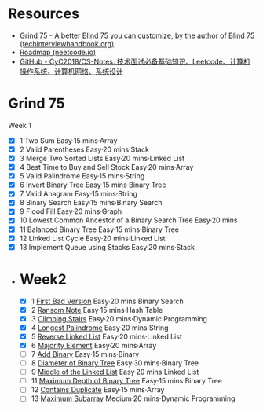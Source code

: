 # Resources
- [Grind 75 - A better Blind 75 you can customize, by the author of Blind 75 (techinterviewhandbook.org)](https://www.techinterviewhandbook.org/grind75)
- [Roadmap (neetcode.io)](https://neetcode.io/roadmap)
- [GitHub - CyC2018/CS-Notes: 技术面试必备基础知识、Leetcode、计算机操作系统、计算机网络、系统设计](https://github.com/CyC2018/CS-Notes)

# Grind 75
Week 1
- [x] 1	Two Sum
	Easy·15 mins·Array
- [x] 2	Valid Parentheses
	Easy·20 mins·Stack
- [x] 3	Merge Two Sorted Lists
	Easy·20 mins·Linked List
- [x] 4	Best Time to Buy and Sell Stock
	Easy·20 mins·Array
- [x] 5	Valid Palindrome
	Easy·15 mins·String
- [x] 6	Invert Binary Tree
	Easy·15 mins·Binary Tree
- [x] 7	Valid Anagram
	Easy·15 mins·String
- [x] 8	Binary Search
	Easy·15 mins·Binary Search
- [x] 9	Flood Fill
	Easy·20 mins·Graph
- [x] 10	Lowest Common Ancestor of a Binary Search Tree
	Easy·20 mins
- [x] 11	Balanced Binary Tree
	Easy·15 mins·Binary Tree
- [x] 12	Linked List Cycle
	Easy·20 mins·Linked List
- [x] 13	Implement Queue using Stacks
	Easy·20 mins·Stack

- # Week2
   
   - [x] 1 [First Bad Version](https://leetcode.com/problems/first-bad-version)
   Easy·20 mins·Binary Search
   - [x] 2 [Ransom Note](https://leetcode.com/problems/ransom-note)
   Easy·15 mins·Hash Table
   - [x] 3 [Climbing Stairs](https://leetcode.com/problems/climbing-stairs)
   Easy·20 mins·Dynamic Programming
   - [x] 4 [Longest Palindrome](https://leetcode.com/problems/longest-palindrome)
   Easy·20 mins·String
   - [x] 5 [Reverse Linked List](https://leetcode.com/problems/reverse-linked-list)
   Easy·20 mins·Linked List
   - [x] 6 [Majority Element](https://leetcode.com/problems/majority-element)
   Easy·20 mins·Array
   - [ ] 7 [Add Binary](https://leetcode.com/problems/add-binary)
   Easy·15 mins·Binary
   - [ ] 8 [Diameter of Binary Tree](https://leetcode.com/problems/diameter-of-binary-tree)
   Easy·30 mins·Binary Tree
   - [ ] 9 [Middle of the Linked List](https://leetcode.com/problems/middle-of-the-linked-list)
   Easy·20 mins·Linked List
   - [ ] 11 [Maximum Depth of Binary Tree](https://leetcode.com/problems/maximum-depth-of-binary-tree)
   Easy·15 mins·Binary Tree
   - [ ] 12 [Contains Duplicate](https://leetcode.com/problems/contains-duplicate)
   Easy·15 mins·Array
   - [ ] 13 [Maximum Subarray](https://leetcode.com/problems/maximum-subarray)
   Medium·20 mins·Dynamic Programming
